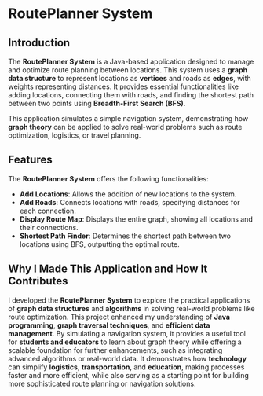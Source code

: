# **RoutePlanner System**  

## **Introduction**  
The **RoutePlanner System** is a Java-based application designed to manage and optimize route planning between locations. This system uses a **graph data structure** to represent locations as **vertices** and roads as **edges**, with weights representing distances. It provides essential functionalities like adding locations, connecting them with roads, and finding the shortest path between two points using **Breadth-First Search (BFS)**.  

This application simulates a simple navigation system, demonstrating how **graph theory** can be applied to solve real-world problems such as route optimization, logistics, or travel planning.  

## **Features**  
The **RoutePlanner System** offers the following functionalities:  
- **Add Locations**: Allows the addition of new locations to the system.  
- **Add Roads**: Connects locations with roads, specifying distances for each connection.  
- **Display Route Map**: Displays the entire graph, showing all locations and their connections.  
- **Shortest Path Finder**: Determines the shortest path between two locations using BFS, outputting the optimal route.  

## **Why I Made This Application and How It Contributes**  
I developed the **RoutePlanner System** to explore the practical applications of **graph data structures** and **algorithms** in solving real-world problems like route optimization. This project enhanced my understanding of **Java programming**, **graph traversal techniques**, and **efficient data management**. By simulating a navigation system, it provides a useful tool for **students and educators** to learn about graph theory while offering a scalable foundation for further enhancements, such as integrating advanced algorithms or real-world data. It demonstrates how **technology** can simplify **logistics**, **transportation**, and **education**, making processes faster and more efficient, while also serving as a starting point for building more sophisticated route planning or navigation solutions.  
